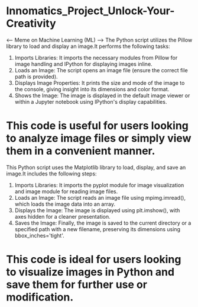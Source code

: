 # Innomatics_Project_Unlock-Your-Creativity
<-- Meme on Machine Learning (ML) -->
The Python script utilizes the Pillow library to load and display an image.It performs the following tasks:
1) Imports Libraries: It imports the necessary modules from Pillow for image handling and IPython for displaying images inline.
2) Loads an Image: The script opens an image file (ensure the correct file path is provided).
3) Displays Image Properties: It prints the size and mode of the image to the console, giving insight into its dimensions and color format.
4) Shows the Image: The image is displayed in the default image viewer or within a Jupyter notebook using IPython's display capabilities.

  # This code is useful for users looking to analyze image files or simply view them in a convenient manner.

This Python script uses the Matplotlib library to load, display, and save an image.It includes the following steps:
1) Imports Libraries: It imports the pyplot module for image visualization and image module for reading image files.
2) Loads an Image: The script reads an image file using mpimg.imread(), which loads the image data into an array.
3) Displays the Image: The image is displayed using plt.imshow(), with axes hidden for a cleaner presentation.
4) Saves the Image: Finally, the image is saved to the current directory or a specified path with a new filename, preserving its dimensions using bbox_inches='tight'.

  # This code is ideal for users looking to visualize images in Python and save them for further use or modification.
